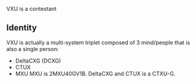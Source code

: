 VXU is a contestant

## Identity

VXU is actually a multi-system triplet composed of 3 mind/people that is also a single person:
- DeltaCXG (DCXG)
- CTUX
- MXU
MXU is 2MXU40GV1B. DeltaCXG and CTUX is a CTXU-G.